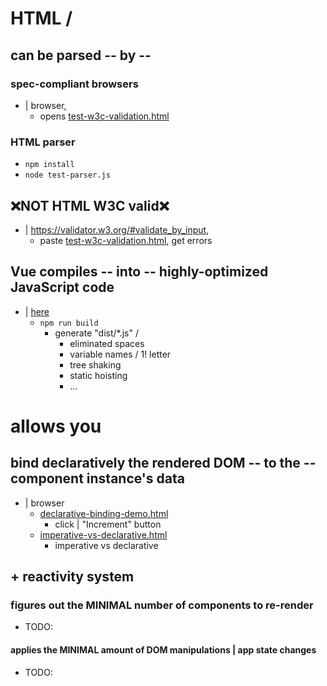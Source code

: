# HTML /
## can be parsed -- by -- 
### spec-compliant browsers
* | browser,
  * opens [test-w3c-validation.html](test-w3c-validation.html)
### HTML parser
* `npm install`
* `node test-parser.js`
## ❌NOT HTML W3C valid❌
* | https://validator.w3.org/#validate_by_input,
  * paste [test-w3c-validation.html](test-w3c-validation.html), get errors
## Vue compiles -- into -- highly-optimized JavaScript code
* | [here](scrimbaExample)
  * `npm run build`
    * generate "dist/*.js" /
      * eliminated spaces
      * variable names / 1! letter
      * tree shaking
      * static hoisting
      * ...

# allows you
## bind declaratively the rendered DOM -- to the -- component instance's data
* | browser
  * [declarative-binding-demo.html](declarative-binding-demo.html)
    * click | "Increment" button
  * [imperative-vs-declarative.html](imperative-vs-declarative.html)
    * imperative vs declarative
## \+ reactivity system
### figures out the MINIMAL number of components to re-render
* TODO:
#### applies the MINIMAL amount of DOM manipulations | app state changes
* TODO:

